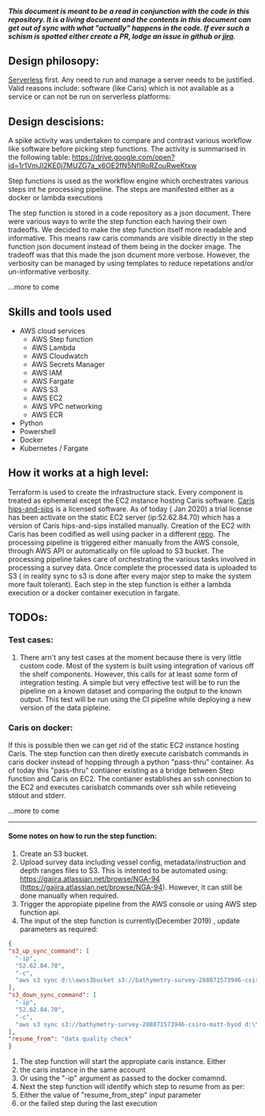 ##### _This document is meant to be a read in conjunction with the code in this repository. It is a living document and the contents in this document can get out of sync with what "actually" happens in the code. If ever such a schism is spotted either create a PR, lodge an issue in github or [jira](https://gajira.atlassian.net/jira/software/projects/NGA/boards/520)._

## Design philosopy:

[Serverless](https://serverless.com/learn/manifesto/) first. Any need to run and manage a server needs to be justified. Valid reasons include: software (like Caris) which is not available as a service or can not be run on serverless platforms:

## Design descisions:
A spike activity was undertaken to compare and contrast various workflow like software before picking step functions. The activity is summarised in the following table: https://drive.google.com/open?id=1r1VmJI2KE0j7MUZG7a_x6OE2fN5NfIRoRZouRweKtxw

Step functions is used as the workflow engine which orchestrates various steps int he processing pipeline. The steps are manifested either as a docker or lambda executions

The step function is stored in a code repository as a json document. There were various ways to write the step function each having their own tradeoffs. We decided to make the step function itself more readable and informative. This means raw caris commands are visible directly in the step function json document instead of them being in the docker image. The tradeoff was that this made the json dcument more verbose. However, the verbosity can be managed by using templates to reduce repetations and/or un-informative verbosity. 

...more to come

## Skills and tools used
* AWS cloud services
  * AWS Step function
  * AWS Lambda
  * AWS Cloudwatch
  * AWS Secrets Manager
  * AWS IAM
  * AWS Fargate
  * AWS S3
  * AWS EC2
  * AWS VPC networking
  * AWS ECR
* Python
* Powershell
* Docker
* Kubernetes / Fargate

## How it works at a high level:
Terraform is used to create the infrastructure stack. Every component is treated as ephemeral except the EC2 instance hosting Caris software. [Caris hips-and-sips](https://www.teledynecaris.com/en/products/hips-and-sips/) is a licensed software. As of today ( Jan 2020) a trial license has been activate on the static EC2 server (ip:52.62.84.70) which has a version of Caris hips-and-sips installed manually. Creation of the EC2 with Caris has been codified as well using packer in a different [repo](https://github.com/GeoscienceAustralia/ausseabed-caris-ami).
The processing pipeline is triggered either manually from the AWS console, through AWS API or automatically on file upload to S3 bucket. The processing pipeline takes care of orchestrating the various tasks involved in processing a survey data. Once complete the processed data is uploaded to S3 ( in reality sync to s3 is done after every major step to make the system more fault tolerant).
Each step in the step function is either a lambda execution or a docker container execution in fargate.


## TODOs:
### Test cases:
1. There arn't any test cases at the moment because there is very little custom code. Most of the system is built using integration of various off the shelf components. However, this calls for at least some form of integration testing. A simple but very effective test will be to run the pipeline on a known dataset and comparing the output to the known output. This test will be run using the CI pipeline while deploying a new version of the data pipleine.
### Caris on docker:
If this is possible then we can get rid of the static EC2 instance hosting Caris. The step function can then diretly execute carisbatch commands in caris docker instead of hopping through a python "pass-thru" container. As of today this "pass-thru" contianer existing as a bridge between Step function and Caris on EC2. The contianer establishes an ssh connection to the EC2 and executes carisbatch commands over ssh while retieveing stdout and stderr.

...more to come



____________________
#### Some notes on how to run the step function:

1. Create an S3 bucket.
2. Upload survey data including vessel config, metadata/instruction and depth ranges files to S3. This is intented to be automated using: https://gajira.atlassian.net/browse/NGA-94 (https://gajira.atlassian.net/browse/NGA-94). However, it can still be done manually when required.
1. Trigger the appropiate pipeline from the AWS console or using AWS step function api.
1. The input of the step function is currently(December 2019) , update parameters as required:
  ```json
  {
  "s3_up_sync_command": [
    "-ip",
    "52.62.84.70",
    "-c",
    "aws s3 sync d:\\awss3bucket s3://bathymetry-survey-288871573946-csiro-matt-byod --acl public-read"
  ],
  "s3_down_sync_command": [
    "-ip",
    "52.62.84.70",
    "-c",
    "aws s3 sync s3://bathymetry-survey-288871573946-csiro-matt-byod d:\\awss3bucket"
  ],
  "resume_from": "data quality check"
}
```
1. The step function will start the appropiate caris instance. Either
  1. the caris instance in the same account
  1. Or using the "-ip" argument as passed to the docker comamnd.
1. Next the step function will identify which step to resume from as per:
  1. Either the value of "resume_from_step"  input parameter
  1. or the failed step during the last execution






   
